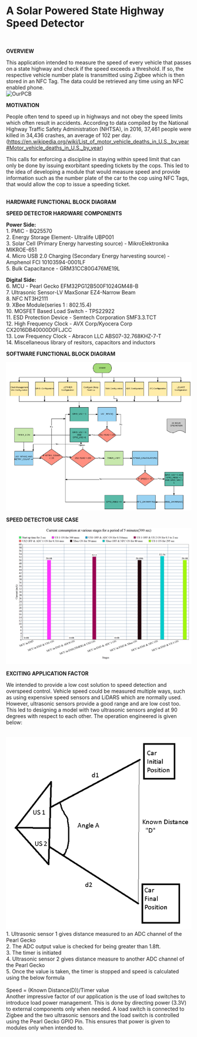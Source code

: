 # A Solar Powered State Highway Speed Detector
<br>
<p> <b> OVERVIEW </b> </p>

This application intended to measure the speed of every vehicle that passes on a state highway and check if the speed exceeds a threshold. If so, the respective vehicle  number plate is transmitted using Zigbee which is then stored in an NFC Tag. The data could be retrieved any time using an NFC enabled phone.
<br>
<img src="https://github.com/sral1993/ECEN-5023-Low-Power-Embedded-Design-Techniques/blob/master/OurPCB.png" alt="OurPCB"> 

<p> <b> MOTIVATION </b> </p>

People often tend to speed up in highways and not obey the speed limits which often result in accidents. According to data compiled by the National Highway Traffic Safety Administration (NHTSA), in 2016, 37,461 people were killed in 34,436 crashes, an average of 102 per day.<br>
(https://en.wikipedia.org/wiki/List_of_motor_vehicle_deaths_in_U.S._by_year#Motor_vehicle_deaths_in_U.S._by_year)

This calls for enforcing a discipline in staying within speed limit that can only be done by issuing exorbitant speeding tickets by the cops. This led to the idea of developing a module that would measure speed and provide information such as the number plate of the car to the cop using NFC Tags, that would allow the cop to issue a speeding ticket.

<br>
<b> HARDWARE FUNCTIONAL BLOCK DIAGRAM  </b>

 <br>
 <p> <b> SPEED DETECTOR HARDWARE COMPONENTS </b> </p>
 <b> Power Side: </b>
 <br>
1.	PMIC - BQ25570 <br>
2.	Energy Storage Element- Ultralife UBP001	<br>
3.	Solar Cell (Primary Energy harvesting source) - MikroElektronika MIKROE-651  <br>
4.	Micro USB 2.0 Charging (Secondary Energy harvesting source) - Amphenol FCI 10103594-0001LF  <br>
5.	Bulk Capacitance - GRM31CC80G476ME19L <br>

<b> Digital Side: </b> <br>
6.	MCU - Pearl Gecko EFM32PG12B500F1024GM48-B   <br>
7.	Ultrasonic Sensor-LV MaxSonar EZ4-Narrow Beam  <br>
8.	NFC NT3H2111 <br>
9.	XBee Module(series 1 : 802.15.4) <br>
10.	MOSFET Based Load Switch - TPS22922  <br>
11.	ESD Protection Device - Semtech Corporation SMF3.3.TCT  <br>
12.	High Frequency Clock - AVX Corp/Kyocera Corp CX2016DB40000D0FLJCC  <br>
13.	Low Frequency Clock - Abracon LLC ABS07-32.768KHZ-7-T  <br>
14. Miscellaneous library of resitors, capacitors and inductors
<br>

<p> <b> SOFTWARE FUNCTIONAL BLOCK DIAGRAM  </b> </p>
<img src="https://github.com/sral1993/ECEN-5023-Low-Power-Embedded-Design-Techniques/blob/master/Software_Blockdiagram.png" alt="SBD"> 

<p> <b> SPEED DETECTOR USE CASE </b> </p>
<img src="https://github.com/sral1993/ECEN-5023-Low-Power-Embedded-Design-Techniques/blob/master/Energy_Usecase_diagram.png" alt="Use Case"> 

<p> <b> EXCITING APPLICATION FACTOR </b> </p>
	
We intended to provide a low cost solution to speed detection and overspeed control. Vehicle speed could be measured multiple ways, such as using expensive speed sensors and LiDARS which are normally used. However, ultrasonic sensors provide a good range and are low cost too. This led to designing a model with two ultrasonic sensors angled at 90 degrees with respect to each other. The operation engineered is given below:

<br>
<img src="https://github.com/sral1993/ECEN-5023-Low-Power-Embedded-Design-Techniques/blob/master/Speed_Using_Ultrasonic.png" alt="Speed sing US"> 
<br>
1.	Ultrasonic sensor 1 gives distance measured to an ADC channel of the Pearl Gecko <br>
2.	The ADC output value is checked for being greater than 1.8ft. <br>
3.	The timer is initiated <br>
4.	Ultrasonic sensor 2 gives distance measure to another ADC channel of the Pearl Gecko <br>
5.	Once the value is taken, the timer is stopped and speed is calculated using the below formula <br>
 <br>
Speed  =  (Known Distance(D))/Timer value 
<br>
Another impressive factor of our application is the use of load switches to introduce load power management. This is done by directing power (3.3V) to external components only when needed. A load switch is connected to Zigbee and the two ultrasonic sensors and the load switch is controlled using the Pearl Gecko GPIO Pin. This ensures that power is given to modules only when intended to.



  
